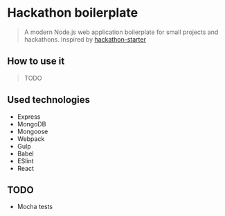 # Hackathon boilerplate
> A modern Node.js web application boilerplate for small projects and hackathons. Inspired by [hackathon-starter](https://github.com/sahat/hackathon-starter)

## How to use it
> TODO

## Used technologies
* Express
* MongoDB
* Mongoose
* Webpack
* Gulp
* Babel
* ESlint
* React

## TODO
* Mocha tests
